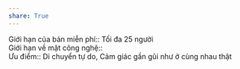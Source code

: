 ```yaml
---  
share: True  
---  
```

Giới hạn của bản miễn phí:: Tối đa 25 người  
Giới hạn về mặt công nghệ::   
Ưu điểm:: Di chuyển tự do, Cảm giác gần gũi như ở cùng nhau thật  
